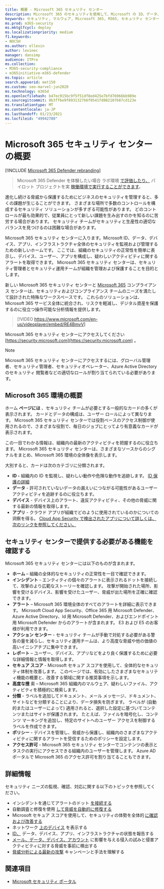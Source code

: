 ```yaml
---
title: 概要 - Microsoft 365 セキュリティ センター
description: Microsoft 365 のセキュリティを使用して、Microsoft の ID、データ、デバイス、アプリ全体のセキュリティを監視および管理する方法について説明します。
keywords: セキュリティ, マルウェア, Microsoft 365, M365, セキュリティ センター, 監視, レポート, ID, データ, デバイス, アプリ
ms.prod: m365-security
ms.mktglfcycl: deploy
ms.localizationpriority: medium
f1.keywords:
- NOCSH
ms.author: ellevin
author: levinec
manager: dansimp
audience: ITPro
ms.collection:
- M365-security-compliance
- m365initiative-m365-defender
ms.topic: article
search.appverid: met150
ms.custom: seo-marvel-jun2020
ms.technology: m365d
ms.openlocfilehash: b47ec915bc9f5f51df8ed425e7bfd76966bb989e
ms.sourcegitcommit: 8b3ff6e9f8931327b6f0541fd882107687cd123e
ms.translationtype: MT
ms.contentlocale: ja-JP
ms.lasthandoff: 01/23/2021
ms.locfileid: "49942780"
---
```

# <a name="overview-of-the-microsoft-365-security-center"></a>Microsoft 365 セキュリティ センターの概要

[!INCLUDE [Microsoft 365 Defender rebranding](../includes/microsoft-defender.md)]

> Microsoft 365 Defender を体験したい場合 ラボ環境 [で評価したり、](https://aka.ms/mtp-trial-lab) パイロット プロジェクトを実 [稼働環境で実行することができます](https://aka.ms/m365d-pilotplaybook)。
>
進化し続ける脅威から保護するためにビジネスのセキュリティを管理すると、多くの課題が生じることができます。 さまざまな場所で多数のコントロールを構成するセキュリティ ソリューションが多すぎる可能性があります。 どのコントロールが最も効果的で、従業員にとって新しい課題を生み出すのかを知るのに苦労する場合があります。 セキュリティ チームがセキュリティと生産性の適切なバランスを見つけるのは困難な場合があります。

Microsoft 365 セキュリティ センターに入ります。Microsoft ID、データ、デバイス、アプリ、インフラストラクチャ全体のセキュリティを監視および管理するための新しいホームです。 ここでは、組織のセキュリティの正常性を簡単に表示し、デバイス、ユーザー、アプリを構成し、疑わしいアクティビティに関するアラートを取得できます。 Microsoft 365 セキュリティ センターは、セキュリティ管理者とセキュリティ運用チームが組織を管理および保護することを目的とします。

新しい Microsoft 365 セキュリティ センターと [Microsoft 365](https://docs.microsoft.com/microsoft-365/compliance/microsoft-365-compliance-center) コンプライアンス センターは、セキュリティおよびコンプライアンス チームのニーズを満たして設計された特殊なワークスペースです。 これらのソリューションは、Microsoft 365 サービス全体に統合され、リスクを軽減し、デジタル資産を保護するのに役立つ操作可能な分析情報を提供します。

>[!VIDEO https://www.microsoft.com/en-us/videoplayer/embed/RE4BmvV]

Microsoft 365 セキュリティ センターにアクセスしてください [https://security.microsoft.com](https://security.microsoft.com) 。 

> [!NOTE]
> Microsoft 365 セキュリティ センターにアクセスするには、グローバル管理者、セキュリティ管理者、セキュリティオペレーター、Azure Active Directory のセキュリティ 閲覧者などの適切なロールが割り当てられている必要があります。

## <a name="at-a-glance-view-of-your-microsoft-365-environment"></a>Microsoft 365 環境の概要

ホーム **ページには** 、セキュリティ チームが必要とする一般的なカードの多くが表示されます。 カードとデータの構成は、ユーザー ロールによって異なります。 Microsoft 365 セキュリティ センターでは役割ベースのアクセス制御が使用されるので、さまざまな役割で、毎日のジョブにとってより有意義なカードが表示されます。  

この一目でわかる情報は、組織内の最新のアクティビティを把握するのに役立ちます。 Microsoft 365 セキュリティ センターは、さまざまなソースからのシグナルをまとめ、Microsoft 365 環境の全体像を表示します。

大別すると、カードは次のカテゴリに分類されます。

- **ID -** 組織内の ID を監視し、疑わしい動作や危険な動作を追跡します。 [ID 保護の詳細](https://docs.microsoft.com/azure/active-directory/identity-protection/overview-identity-protection)
- **データ** - 許可されていないデータの漏えいにつながる可能性があるユーザーアクティビティを追跡するのに役立ちます。
- **デバイス** - デバイス上のアラート、違反アクティビティ、その他の脅威に関する最新の情報を取得します。
- **アプリ** - クラウド アプリが組織でどのように使用されているのかについての洞察を得る。 [Cloud App Security で検出されたアプリについて詳しくは、次のリンクを参照してください。](https://docs.microsoft.com/cloud-app-security/discovered-apps)

## <a name="explore-what-the-security-center-has-to-offer"></a>セキュリティ センターで提供する必要がある機能を確認する

Microsoft 365 セキュリティ センターには以下のものが含まれます。

* **ホーム** – 組織の全体的なセキュリティの正常性を一目で確認できます。
* **インシデント** - エンティティの個々のアラートに表示されるドットを接続して、攻撃のより広範なストーリーを確認します。 攻撃が開始された場所、影響を受けるデバイス、影響を受けたユーザー、脅威が出た場所を正確に確認できます。
* **アラート** – Microsoft 365 環境全体のすべてのアラートを詳細に表示できます。 Microsoft Cloud App Security、Office 365 用 Microsoft Defender、Azure Active Directory、Id 用 Microsoft Defender、およびエンドポイント用 Microsoft Defender からのアラートが含まれます。 E3 および E5 のお客様が利用できます。  
* **アクション センター** - セキュリティ チームが手動で対処する必要がある警告の量を減らし、セキュリティ運用チームは、より高度な脅威や他の価値の高いイニシアチブに集中できます。
* **レポート** – ユーザー、デバイス、アプリなどをより良く保護するために必要な詳細情報と情報を取得します。
* **セキュア スコア** - Microsoft セキュア スコアを使用して、全体的なセキュリティ体制を改善します。 このページでは、有効にしたさまざまなセキュリティ機能の概要と、改善する領域に関する推奨事項を示します。
* **高度な捜** 索 – Microsoft 365 組織内のマルウェア、疑わしいファイル、アクティビティを積極的に検索します。
* **分類** - ラベルを追加してドキュメント、メール メッセージ、ドキュメント、サイトなどを分類することにより、データ損失を防ぎます。 ラベルが (自動的またはユーザーによって) 適用されると、選択した設定に基づいてコンテンツまたはサイトが保護されます。 たとえば、ファイルを暗号化し、コンテンツ マーキングを追加し、特定のサイトへのユーザー アクセスを制御するラベルを作成できます。
* **ポリシー** - デバイスを管理し、脅威から保護し、組織内のさまざまなアクティビティに関するアラートを受信するためのポリシーを設定します。
* **アクセス許可** - Microsoft 365 セキュリティ センターでコンテンツの表示とタスクの実行にアクセスできる組織内のユーザーを管理します。 Azure AD ポータルで Microsoft 365 のアクセス許可を割り当てることもできます。

## <a name="learn-more"></a>詳細情報

セキュリティ ニーズの監視、確認、対応に関する以下のトピックを参照してください。

- インシデントを通じてアラートのドット [を接続する](incident-queue.md)
- 自動調査と修復を使用 [して脅威を自動的に修復する](mtp-autoir.md)
- Microsoft セキュア スコアを使用して、セキュリティの体勢を全体的 [に確認および改善する](microsoft-secure-score.md)
- ネットワーク [上のデバイス](device-profile.md) を表示する
- [ID、](monitoring-and-reporting.md) データ、デバイス、アプリ、インフラストラクチャの状態を報告する
- [メール、データ、デバイス、アカウント](advanced-hunting-overview.md) に影響を与える侵入の試みと侵害アクティビティに対する脅威を事前に検出する
- [脅威分析による最新の攻撃](latest-attack-campaigns.md) キャンペーンと手法を理解する

## <a name="see-also"></a>関連項目

- [Microsoft セキュリティ ポータル](portals.md)
